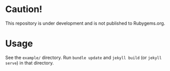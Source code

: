 # Caution!
This repository is under development and is not published to Rubygems.org.

# Usage
See the `example/` directory.
Run `bundle update` and `jekyll build` (or `jekyll serve`) in that directory.
